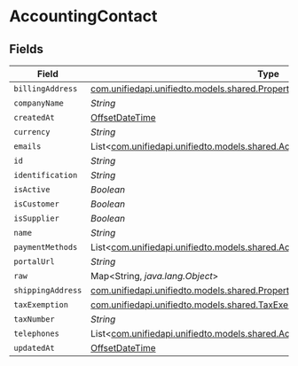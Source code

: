 # AccountingContact


## Fields

| Field                                                                                                                                              | Type                                                                                                                                               | Required                                                                                                                                           | Description                                                                                                                                        |
| -------------------------------------------------------------------------------------------------------------------------------------------------- | -------------------------------------------------------------------------------------------------------------------------------------------------- | -------------------------------------------------------------------------------------------------------------------------------------------------- | -------------------------------------------------------------------------------------------------------------------------------------------------- |
| `billingAddress`                                                                                                                                   | [com.unifiedapi.unifiedto.models.shared.PropertyAccountingContactBillingAddress](../../models/shared/PropertyAccountingContactBillingAddress.md)   | :heavy_minus_sign:                                                                                                                                 | N/A                                                                                                                                                |
| `companyName`                                                                                                                                      | *String*                                                                                                                                           | :heavy_minus_sign:                                                                                                                                 | N/A                                                                                                                                                |
| `createdAt`                                                                                                                                        | [OffsetDateTime](https://docs.oracle.com/javase/8/docs/api/java/time/OffsetDateTime.html)                                                          | :heavy_minus_sign:                                                                                                                                 | N/A                                                                                                                                                |
| `currency`                                                                                                                                         | *String*                                                                                                                                           | :heavy_minus_sign:                                                                                                                                 | N/A                                                                                                                                                |
| `emails`                                                                                                                                           | List<[com.unifiedapi.unifiedto.models.shared.AccountingEmail](../../models/shared/AccountingEmail.md)>                                             | :heavy_minus_sign:                                                                                                                                 | N/A                                                                                                                                                |
| `id`                                                                                                                                               | *String*                                                                                                                                           | :heavy_minus_sign:                                                                                                                                 | N/A                                                                                                                                                |
| `identification`                                                                                                                                   | *String*                                                                                                                                           | :heavy_minus_sign:                                                                                                                                 | N/A                                                                                                                                                |
| `isActive`                                                                                                                                         | *Boolean*                                                                                                                                          | :heavy_minus_sign:                                                                                                                                 | N/A                                                                                                                                                |
| `isCustomer`                                                                                                                                       | *Boolean*                                                                                                                                          | :heavy_minus_sign:                                                                                                                                 | N/A                                                                                                                                                |
| `isSupplier`                                                                                                                                       | *Boolean*                                                                                                                                          | :heavy_minus_sign:                                                                                                                                 | N/A                                                                                                                                                |
| `name`                                                                                                                                             | *String*                                                                                                                                           | :heavy_minus_sign:                                                                                                                                 | N/A                                                                                                                                                |
| `paymentMethods`                                                                                                                                   | List<[com.unifiedapi.unifiedto.models.shared.AccountingContactPaymentMethod](../../models/shared/AccountingContactPaymentMethod.md)>               | :heavy_minus_sign:                                                                                                                                 | N/A                                                                                                                                                |
| `portalUrl`                                                                                                                                        | *String*                                                                                                                                           | :heavy_minus_sign:                                                                                                                                 | N/A                                                                                                                                                |
| `raw`                                                                                                                                              | Map<String, *java.lang.Object*>                                                                                                                    | :heavy_minus_sign:                                                                                                                                 | N/A                                                                                                                                                |
| `shippingAddress`                                                                                                                                  | [com.unifiedapi.unifiedto.models.shared.PropertyAccountingContactShippingAddress](../../models/shared/PropertyAccountingContactShippingAddress.md) | :heavy_minus_sign:                                                                                                                                 | N/A                                                                                                                                                |
| `taxExemption`                                                                                                                                     | [com.unifiedapi.unifiedto.models.shared.TaxExemption](../../models/shared/TaxExemption.md)                                                         | :heavy_minus_sign:                                                                                                                                 | N/A                                                                                                                                                |
| `taxNumber`                                                                                                                                        | *String*                                                                                                                                           | :heavy_minus_sign:                                                                                                                                 | N/A                                                                                                                                                |
| `telephones`                                                                                                                                       | List<[com.unifiedapi.unifiedto.models.shared.AccountingTelephone](../../models/shared/AccountingTelephone.md)>                                     | :heavy_minus_sign:                                                                                                                                 | N/A                                                                                                                                                |
| `updatedAt`                                                                                                                                        | [OffsetDateTime](https://docs.oracle.com/javase/8/docs/api/java/time/OffsetDateTime.html)                                                          | :heavy_minus_sign:                                                                                                                                 | N/A                                                                                                                                                |
